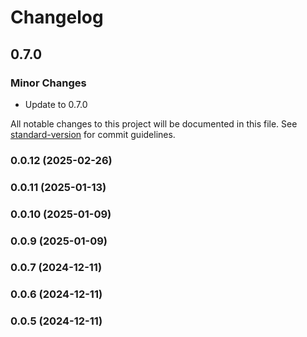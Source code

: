 # Changelog

## 0.7.0

### Minor Changes

- Update to 0.7.0

All notable changes to this project will be documented in this file. See [standard-version](https://github.com/conventional-changelog/standard-version) for commit guidelines.

### 0.0.12 (2025-02-26)

### 0.0.11 (2025-01-13)

### 0.0.10 (2025-01-09)

### 0.0.9 (2025-01-09)

### 0.0.7 (2024-12-11)

### 0.0.6 (2024-12-11)

### 0.0.5 (2024-12-11)

